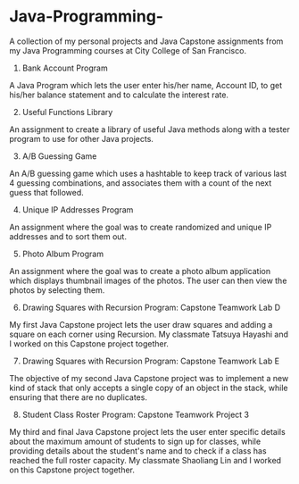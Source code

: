 # Java-Programming-
A collection of my personal projects and Java Capstone assignments from my Java Programming courses at City College of San Francisco. 

1) Bank Account Program

A Java Program which lets the user enter his/her name, Account ID, to get his/her balance statement and to calculate the interest rate. 

2) Useful Functions Library 

An assignment to create a library of useful Java methods along with a tester program  to use for other Java projects.

3) A/B Guessing Game

An A/B guessing game which uses a hashtable to keep track of various last 4 guessing combinations, and associates them with a count of the next guess that followed. 

4) Unique IP Addresses Program

An assignment where the goal was to create randomized and unique IP addresses and to sort them out.

5) Photo Album Program

An assignment where the goal was to create a photo album application which displays thumbnail images of the photos. The user can then view the photos by selecting them. 

6) Drawing Squares with Recursion Program: Capstone Teamwork Lab D 

My first Java Capstone project lets the user draw squares and adding a square on each corner using Recursion. My classmate Tatsuya Hayashi and I worked on this Capstone project together. 

7) Drawing Squares with Recursion Program: Capstone Teamwork Lab E

The objective of my second Java Capstone project was to implement a new kind of stack that only accepts a single copy of an object in the stack, while ensuring that there are no duplicates.

8) Student Class Roster Program: Capstone Teamwork Project 3

My third and final Java Capstone project lets the user enter specific details about the maximum amount of students to sign up for classes, while providing details about the student's name and to check if a class has reached the full roster capacity. My classmate Shaoliang Lin and I worked on this Capstone project together. 







